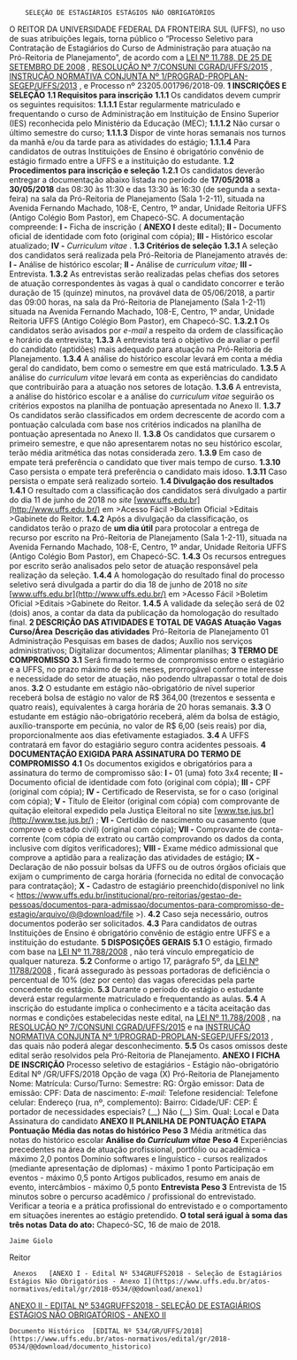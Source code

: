         SELEÇÃO DE ESTAGIÁRIOS ESTÁGIOS NÃO OBRIGATÓRIOS  

 O REITOR DA UNIVERSIDADE FEDERAL DA FRONTEIRA SUL (UFFS), no uso de suas atribuições legais, torna público o “Processo Seletivo para Contratação de Estagiários do Curso de Administração para atuação na Pró-Reitoria de Planejamento”, de acordo com a [LEI Nº 11.788, DE 25 DE SETEMBRO DE 2008](http://www.planalto.gov.br/ccivil_03/_ato2007-2010/2008/lei/l11788.htm)  , [RESOLUÇÃO Nº 7/CONSUNI CGRAD/UFFS/2015](https://www.uffs.edu.br/atos-normativos/resolucao/consunicgrad/2015-0007)  , [INSTRUÇÃO NORMATIVA CONJUNTA Nº 1/PROGRAD-PROPLAN-SEGEP/UFFS/2013](https://www.uffs.edu.br/atos-normativos/instrucao-normativa/prograd-proplan-segep/2013-0001)  , e Processo nº 23205.001796/2018-09.  **1 INSCRIÇÕES E SELEÇÃO**  **1.1 Requisitos para inscrição**  **1.1.1** Os candidatos devem cumprir os seguintes requisitos: **1.1.1.1** Estar regularmente matriculado e frequentando o curso de Administração em Instituição de Ensino Superior (IES) reconhecida pelo Ministério da Educação (MEC); **1.1.1.2** Não cursar o último semestre do curso; **1.1.1.3** Dispor de vinte horas semanais nos turnos da manhã e/ou da tarde para as atividades do estágio; **1.1.1.4** Para candidatos de outras Instituições de Ensino é obrigatório convênio de estágio firmado entre a UFFS e a instituição do estudante. **1.2 Procedimentos para inscrição e seleção**  **1.2.1** Os candidatos deverão entregar a documentação abaixo listada no período de **17/05/2018** a **30/05/2018** das 08:30 às 11:30 e das 13:30 às 16:30 (de segunda a sexta-feira) na sala da Pró-Reitoria de Planejamento (Sala 1-2-11), situada na Avenida Fernando Machado, 108-E, Centro, 1º andar, Unidade Reitoria UFFS (Antigo Colégio Bom Pastor), em Chapecó-SC. A documentação compreende: **I -** Ficha de inscrição ( **ANEXO I** deste edital); **II -** Documento oficial de identidade com foto (original com cópia); **III -** Histórico escolar atualizado; **IV -**  *Curriculum vitae* . **1.3 Critérios de seleção**  **1.3.1** A seleção dos candidatos será realizada pela Pró-Reitoria de Planejamento através de: **I -** Análise de histórico escolar; **II -** Análise de *curriculum vitae;*  **III -** Entrevista. **1.3.2** As entrevistas serão realizadas pelas chefias dos setores de atuação correspondentes às vagas à qual o candidato concorrer e terão duração de 15 (quinze) minutos, na provável data de 05/06/2018, a partir das 09:00 horas, na sala da Pró-Reitoria de Planejamento (Sala 1-2-11) situada na Avenida Fernando Machado, 108-E, Centro, 1º andar, Unidade Reitoria UFFS (Antigo Colégio Bom Pastor), em Chapecó-SC. **1.3.2.1** Os candidatos serão avisados por *e-mail* a respeito da ordem de classificação e horário da entrevista; **1.3.3** A entrevista terá o objetivo de avaliar o perfil do candidato (aptidões) mais adequado para atuação na Pró-Reitoria de Planejamento. **1.3.4** A análise do histórico escolar levará em conta a média geral do candidato, bem como o semestre em que está matriculado. **1.3.5** A análise do *curriculum vitae* levará em conta as experiências do candidato que contribuirão para a atuação nos setores de lotação. **1.3.6** A entrevista, a análise do histórico escolar e a análise do *curriculum vitae* seguirão os critérios expostos na planilha de pontuação apresentada no Anexo II. **1.3.7** Os candidatos serão classificados em ordem decrescente de acordo com a pontuação calculada com base nos critérios indicados na planilha de pontuação apresentada no Anexo II. **1.3.8** Os candidatos que cursarem o primeiro semestre, e que não apresentarem notas no seu histórico escolar, terão média aritmética das notas considerada zero. **1.3.9** Em caso de empate terá preferência o candidato que tiver mais tempo de curso. **1.3.10** Caso persista o empate terá preferência o candidato mais idoso. **1.3.11** Caso persista o empate será realizado sorteio. **1.4 Divulgação dos resultados**  **1.4.1** O resultado com a classificação dos candidatos será divulgado a partir do dia 11 de junho de 2018 no *site*  [www.uffs.edu.br](http://www.uffs.edu.br/)  em >Acesso Fácil >Boletim Oficial >Editais >Gabinete do Reitor. **1.4.2** Após a divulgação da classificação, os candidatos terão o prazo de **um dia útil** para protocolar a entrega de recurso por escrito na Pró-Reitoria de Planejamento (Sala 1-2-11), situada na Avenida Fernando Machado, 108-E, Centro, 1º andar, Unidade Reitoria UFFS (Antigo Colégio Bom Pastor), em Chapecó-SC. **1.4.3** Os recursos entregues por escrito serão analisados pelo setor de atuação responsável pela realização da seleção. **1.4.4** A homologação do resultado final do processo seletivo será divulgada a partir do dia 18 de junho de 2018 no *site*  [www.uffs.edu.br](http://www.uffs.edu.br/)  em >Acesso Fácil >Boletim Oficial >Editais >Gabinete do Reitor. **1.4.5** A validade da seleção será de 02 (dois) anos, a contar da data da publicação da homologação do resultado final.  **2 DESCRIÇÃO DAS ATIVIDADES E TOTAL DE VAGAS**      **Atuação**    **Vagas**    **Curso/Área**    **Descrição das atividades**      Pró-Reitoria de Planejamento   01   Administração   Pesquisas em bases de dados;     Auxílio nos serviços administrativos;     Digitalizar documentos;     Alimentar planilhas;      **3 TERMO DE COMPROMISSO**  **3.1** Será firmado termo de compromisso entre o estagiário e a UFFS, no prazo máximo de seis meses, prorrogável conforme interesse e necessidade do setor de atuação, não podendo ultrapassar o total de dois anos. **3.2** O estudante em estágio não-obrigatório de nível superior receberá bolsa de estágio no valor de R$ 364,00 (trezentos e sessenta e quatro reais), equivalentes à carga horária de 20 horas semanais. **3.3** O estudante em estágio não-obrigatório receberá, além da bolsa de estágio, auxílio-transporte em pecúnia, no valor de R$ 6,00 (seis reais) por dia, proporcionalmente aos dias efetivamente estagiados. **3.4** A UFFS contratará em favor do estagiário seguro contra acidentes pessoais.  **4 DOCUMENTAÇÃO EXIGIDA PARA ASSINATURA DO TERMO DE COMPROMISSO**  **4.1** Os documentos exigidos e obrigatórios para a assinatura do termo de compromisso são: **I -** 01 (uma) foto 3x4 recente; **II -** Documento oficial de identidade com foto (original com cópia); **III -** CPF (original com cópia); **IV -** Certificado de Reservista, se for o caso (original com cópia); **V -** Título de Eleitor (original com cópia) com comprovante de quitação eleitoral expedido pela Justiça Eleitoral no site [www.tse.jus.br](http://www.tse.jus.br/)  ; **VI -** Certidão de nascimento ou casamento (que comprove o estado civil) (original com cópia); **VII -** Comprovante de conta-corrente (com cópia de extrato ou cartão comprovando os dados da conta, inclusive com dígitos verificadores); **VIII -** Exame médico admissional que comprove a aptidão para a realização das atividades de estágio; **IX -** Declaração de não possuir bolsas da UFFS ou de outros órgãos oficiais que exijam o cumprimento de carga horária (fornecida no edital de convocação para contratação); **X -** Cadastro de estagiário preenchido(disponível no link < <https://www.uffs.edu.br/institucional/pro-reitorias/gestao-de-pessoas/documentos-para-admissao/documentos-para-compromisso-de-estagio/arquivo/@@download/file> >). **4.2** Caso seja necessário, outros documentos poderão ser solicitados. **4.3** Para candidatos de outras Instituições de Ensino é obrigatório convênio de estágio entre UFFS e a instituição do estudante.  **5 DISPOSIÇÕES GERAIS**  **5.1** O estágio, firmado com base na [LEI Nº 11.788/2008](http://www.planalto.gov.br/ccivil_03/_ato2007-2010/2008/lei/l11788.htm)  , não terá vínculo empregatício de qualquer natureza. **5.2** Conforme o artigo 17, parágrafo 5º, da [LEI Nº 11788/2008](http://www.planalto.gov.br/ccivil_03/_ato2007-2010/2008/lei/l11788.htm)  , ficará assegurado às pessoas portadoras de deficiência o percentual de 10% (dez por cento) das vagas oferecidas pela parte concedente do estágio. **5.3** Durante o período do estágio o estudante deverá estar regularmente matriculado e frequentando as aulas. **5.4** A inscrição do estudante implica o conhecimento e a tácita aceitação das normas e condições estabelecidas neste edital, na [LEI Nº 11.788/2008](http://www.planalto.gov.br/ccivil_03/_ato2007-2010/2008/lei/l11788.htm)  , na [RESOLUÇÃO Nº 7/CONSUNI CGRAD/UFFS/2015](https://www.uffs.edu.br/atos-normativos/resolucao/consunicgrad/2015-0007)  e na [INSTRUÇÃO NORMATIVA CONJUNTA Nº 1/PROGRAD-PROPLAN-SEGEP/UFFS/2013](https://www.uffs.edu.br/atos-normativos/instrucao-normativa/prograd-proplan-segep/2013-0001)  , das quais não poderá alegar desconhecimento. **5.5** Os casos omissos deste edital serão resolvidos pela Pró-Reitoria de Planejamento.  **ANEXO I**   **FICHA DE INSCRIÇÃO**       Processo seletivo de estagiários - Estágio não-obrigatório   Edital Nº /GR/UFFS/2018     Opção de vaga (X) Pró-Reitoria de Planejamento     Nome:     Matrícula:   Curso/Turno:   Semestre:     RG:   Órgão emissor:   Data de emissão:     CPF:   Data de nascimento:   *E-mail:*      Telefone residencial:   Telefone celular:     Endereço (rua, nº, complemento):     Bairro:   Cidade/UF:   CEP:     É portador de necessidades especiais? (\_\_) Não (\_\_) Sim. Qual:         Local e Data   Assinatura do candidato                **ANEXO II**   **PLANILHA DE PONTUAÇÃO**       **ETAPA**    **Pontuação**      **Média das notas do histórico**    **Peso 3**      Média aritmética das notas do histórico escolar         **Análise do *Curriculum vitae***    **Peso 4**      Experiências precedentes na área de atuação profissional, portfólio ou acadêmica - máximo 2,0 pontos         Domínio softwares e linguístico - cursos realizados (mediante apresentação de diplomas) - máximo 1 ponto         Participação em eventos - máximo 0,5 ponto         Artigos publicados, resumo em anais de evento, intercâmbios - máximo 0,5 ponto         **Entrevista**    **Peso 3**      Entrevista de 15 minutos sobre o percurso acadêmico / profissional do entrevistado.         Verificar a teoria e a prática profissional do entrevistado e o comportamento em situações inerentes ao estágio pretendido.         **O total será igual à soma das três notas**              **Data do ato:** Chapecó-SC, 16 de maio de 2018.   
 

    Jaime Giolo   
 Reitor 

     Anexos   [ANEXO I - Edital Nº 534GRUFFS2018 - Seleção de Estagiários Estágios Não Obrigatórios - Anexo I](https://www.uffs.edu.br/atos-normativos/edital/gr/2018-0534/@@download/anexo1)  

   [ANEXO II - EDITAL Nº 534GRUFFS2018 - SELEÇÃO DE ESTAGIÁRIOS ESTÁGIOS NÃO OBRIGATÓRIOS - ANEXO II](https://www.uffs.edu.br/atos-normativos/edital/gr/2018-0534/@@download/anexo2)  

    Documento Histórico  [EDITAL Nº 534/GR/UFFS/2018](https://www.uffs.edu.br/atos-normativos/edital/gr/2018-0534/@@download/documento_historico)     
      